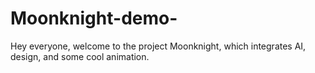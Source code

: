 # Moonknight-demo-
Hey everyone, welcome to the project Moonknight, <be> which integrates AI, design, and some cool animation.
